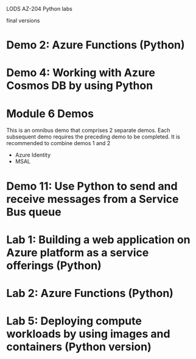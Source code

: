 LODS AZ-204 Python labs

final versions

# Demo 2: Azure Functions (Python)

# Demo 4: Working with Azure Cosmos DB by using Python

# Module 6 Demos

This is an omnibus demo that comprises 2 separate demos. Each subsequent demo requires the preceding demo
to be completed. It is recommended to combine demos 1 and 2

- Azure Identity
- MSAL

# Demo 11: Use Python to send and receive messages from a Service Bus queue

# Lab 1: Building a web application on Azure platform as a service offerings  (Python)
# Lab 2: Azure Functions (Python)
# Lab 5: Deploying compute workloads by using images and containers (Python version)
